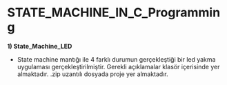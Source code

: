 # STATE_MACHINE_IN_C_Programming

**1) State_Machine_LED**
* State machine mantığı ile 4 farklı durumun gerçekleştiği bir led yakma uygulaması gerçekleştirilmiştir. Gerekli açıklamalar klasör içerisinde yer almaktadır. .zip uzantılı dosyada proje yer almaktadır.
